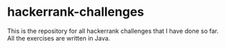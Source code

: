 # hackerrank-challenges

This is the repository for all hackerrank challenges that I have done so far.
All the exercises are written in Java.
